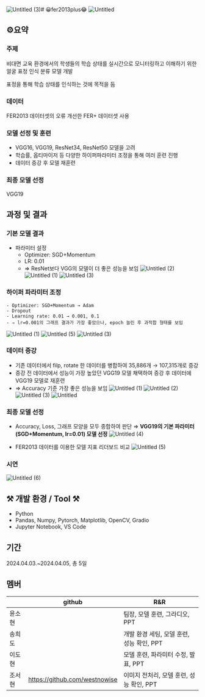 ![Untitled (3)](https://github.com/westnowise/fer2013plus/assets/98007431/015868e4-15c6-4624-835a-a4d6ad585e70)# 😀fer2013plus😂
![Untitled](https://github.com/westnowise/fer2013plus/assets/98007431/c07aba3a-13de-4c9c-a086-f058884a0aac)

## ⚙️요약
### 주제
비대면 교육 환경에서의 학생들의 학습 상태를 실시간으로 모니터링하고 이해하기 위한 얼굴 표정 인식 분류 모델 개발

표정을 통해 학습 상태를 인식하는 것에 목적을 둠

### 데이터 
FER2013 데이터셋의 오류 개선한 FER+ 데이터셋 사용

### 모델 선정 및 훈련
- VGG16, VGG19, ResNet34, ResNet50 모델을 고려
- 학습률, 옵티마이저 등 다양한 하이퍼파라미터 조정을 통해 여러 훈련 진행
- 데이터 증강 후 모델 재훈련

### 최종 모델 선정
VGG19

## 과정 및 결과
### 기본 모델 결과
- 파라미터 설정
    - Optimizer: SGD+Momentum
    - LR: 0.01
    - ⇒ ResNet보다 VGG의 모델이 더 좋은 성능을 보임
![Untitled (2)](https://github.com/westnowise/fer2013plus/assets/98007431/6c93765d-521b-4e1f-b6a6-ccb4d52b18b0)
![Untitled (1)](https://github.com/westnowise/fer2013plus/assets/98007431/7d55c7c0-2b15-49b4-82ff-e326f8dbdbb0)
![Untitled (3)](https://github.com/westnowise/fer2013plus/assets/98007431/4bcae06d-1bce-4a2b-9ad4-9522cf86dfca)


### 하이퍼 파라미터 조정
    - Optimizer: SGD+Momentum → Adam
    - Dropout
    - Learning rate: 0.01 → 0.001, 0.1
    - ⇒ lr=0.001의 그래프 결과가 가장 좋았으나, epoch 늘린 후 과적합 형태를 보임
![Untitled (1)](https://github.com/westnowise/fer2013plus/assets/98007431/8b15b045-01e8-4fd6-827e-56270582aa00)
![Untitled (5)](https://github.com/westnowise/fer2013plus/assets/98007431/8ac04cfb-351c-40ff-884d-1fc69c0acb44)
![Untitled (3)](https://github.com/westnowise/fer2013plus/assets/98007431/0c887cb8-9775-491d-96ce-f0ed171ab871)


### 데이터 증강
- 기존 데이터에서 filp, rotate 한 데이터를 병합하여 35,886개 → 107,315개로 증강
- 증강 전 데이터에서 성능이 가장 높았던 VGG19 모델 채택하여 증강 후 데이터에 VGG19 모델로 재훈련
- ⇒ Accuracy 기준 가장 좋은 성능을 보임
![Untitled (1)](https://github.com/westnowise/fer2013plus/assets/98007431/8cf98a08-fde7-41c7-a18c-a266624b8106)
![Untitled (2)](https://github.com/westnowise/fer2013plus/assets/98007431/2c5fee90-cc7b-4f77-93c5-2bcef674c88c)
![Untitled (3)](https://github.com/westnowise/fer2013plus/assets/98007431/34eebb9e-4d1a-488e-ac96-0eccfbb9fbac)
![Untitled](https://github.com/westnowise/fer2013plus/assets/98007431/8702ec29-7e78-4cdf-b7b0-bd227eb3b37e)


### 최종 모델 선정
- Accuracy, Loss, 그래프 모양을 모두 종합하여 판단
  ⇒ **VGG19의 기본 파라미터(SGD+Momentum, lr=0.01) 모델 선정**
![Untitled (4)](https://github.com/westnowise/fer2013plus/assets/98007431/110b28ab-c56e-4962-b246-b5e6900fcbfd)

- FER2013 데이터를 이용한 모델 지표 리더보드 비교
![Untitled (5)](https://github.com/westnowise/fer2013plus/assets/98007431/9c998829-35a9-4a92-bb8e-14f23414aae5)

### 시연
![Untitled (6)](https://github.com/westnowise/fer2013plus/assets/98007431/7506e56d-952e-4df3-b9b5-6fe0752a2f39)


## ⚒️ 개발 환경 / Tool ⚒️
- Python
- Pandas, Numpy, Pytorch, Matplotlib, OpenCV, Gradio
- Jupyter Notebook, VS Code


## 기간
2024.04.03.~2024.04.05, 총 5일

## 멤버 
|               | github                             | R&R |
| ------------- | ---------------------------------- | -------|
| 윤소현 |    | 팀장, 모델 훈련, 그라디오, PPT  |
| 송희도      | |     개발 환경 세팅, 모델 훈련, 성능 확인, PPT   |
| 이도현  |    |모델 훈련, 파라미터 수정, 발표, PPT|
| 조서현      |   https://github.com/westnowise      |이미지 전처리, 모델 훈련, 성능 확인, PPT|
